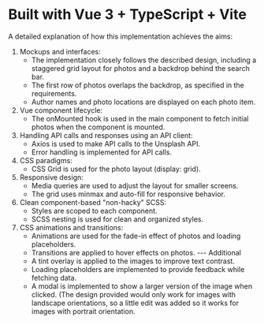 # Built with Vue 3 + TypeScript + Vite

A detailed explanation of how this implementation achieves the aims:
1. Mockups and interfaces:
    * The implementation closely follows the described design, including a staggered grid layout for photos and a backdrop behind the search bar.
    * The first row of photos overlaps the backdrop, as specified in the requirements.
    * Author names and photo locations are displayed on each photo item.
2. Vue component lifecycle:
    * The onMounted hook is used in the main component to fetch initial photos when the component is mounted.
3. Handling API calls and responses using an API client:
    * Axios is used to make API calls to the Unsplash API.
    * Error handling is implemented for API calls.
4. CSS paradigms:
    * CSS Grid is used for the photo layout (display: grid).
5. Responsive design:
    * Media queries are used to adjust the layout for smaller screens.
    * The grid uses minmax and auto-fill for responsive behavior.
6. Clean component-based "non-hacky" SCSS:
    * Styles are scoped to each component.
    * SCSS nesting is used for clean and organized styles.
7. CSS animations and transitions:
    * Animations are used for the fade-in effect of photos and loading placeholders.
    * Transitions are applied to hover effects on photos.
--- Additional
    * A tint overlay is applied to the images to improve text contrast.
    * Loading placeholders are implemented to provide feedback while fetching data.
    * A modal is implemented to show a larger version of the image when clicked. (The design provided would only work for images with landscape orientations, so a little edit was added       so it works for images with portrait orientation.

